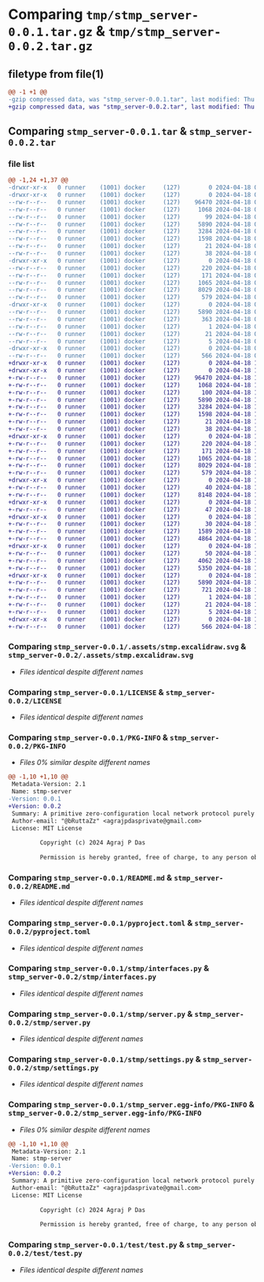 # Comparing `tmp/stmp_server-0.0.1.tar.gz` & `tmp/stmp_server-0.0.2.tar.gz`

## filetype from file(1)

```diff
@@ -1 +1 @@
-gzip compressed data, was "stmp_server-0.0.1.tar", last modified: Thu Apr 18 09:53:55 2024, max compression
+gzip compressed data, was "stmp_server-0.0.2.tar", last modified: Thu Apr 18 16:34:32 2024, max compression
```

## Comparing `stmp_server-0.0.1.tar` & `stmp_server-0.0.2.tar`

### file list

```diff
@@ -1,24 +1,37 @@
-drwxr-xr-x   0 runner    (1001) docker     (127)        0 2024-04-18 09:53:55.637170 stmp_server-0.0.1/
-drwxr-xr-x   0 runner    (1001) docker     (127)        0 2024-04-18 09:53:55.637170 stmp_server-0.0.1/.assets/
--rw-r--r--   0 runner    (1001) docker     (127)    96470 2024-04-18 09:53:41.000000 stmp_server-0.0.1/.assets/stmp.excalidraw.svg
--rw-r--r--   0 runner    (1001) docker     (127)     1068 2024-04-18 09:53:41.000000 stmp_server-0.0.1/LICENSE
--rw-r--r--   0 runner    (1001) docker     (127)       99 2024-04-18 09:53:41.000000 stmp_server-0.0.1/MANIFEST.in
--rw-r--r--   0 runner    (1001) docker     (127)     5890 2024-04-18 09:53:55.637170 stmp_server-0.0.1/PKG-INFO
--rw-r--r--   0 runner    (1001) docker     (127)     3284 2024-04-18 09:53:41.000000 stmp_server-0.0.1/README.md
--rw-r--r--   0 runner    (1001) docker     (127)     1598 2024-04-18 09:53:41.000000 stmp_server-0.0.1/pyproject.toml
--rw-r--r--   0 runner    (1001) docker     (127)       21 2024-04-18 09:53:41.000000 stmp_server-0.0.1/requirements.txt
--rw-r--r--   0 runner    (1001) docker     (127)       38 2024-04-18 09:53:55.637170 stmp_server-0.0.1/setup.cfg
-drwxr-xr-x   0 runner    (1001) docker     (127)        0 2024-04-18 09:53:55.637170 stmp_server-0.0.1/stmp/
--rw-r--r--   0 runner    (1001) docker     (127)      220 2024-04-18 09:53:41.000000 stmp_server-0.0.1/stmp/__init__.py
--rw-r--r--   0 runner    (1001) docker     (127)      171 2024-04-18 09:53:41.000000 stmp_server-0.0.1/stmp/exceptions.py
--rw-r--r--   0 runner    (1001) docker     (127)     1065 2024-04-18 09:53:41.000000 stmp_server-0.0.1/stmp/interfaces.py
--rw-r--r--   0 runner    (1001) docker     (127)     8029 2024-04-18 09:53:41.000000 stmp_server-0.0.1/stmp/server.py
--rw-r--r--   0 runner    (1001) docker     (127)      579 2024-04-18 09:53:41.000000 stmp_server-0.0.1/stmp/settings.py
-drwxr-xr-x   0 runner    (1001) docker     (127)        0 2024-04-18 09:53:55.637170 stmp_server-0.0.1/stmp_server.egg-info/
--rw-r--r--   0 runner    (1001) docker     (127)     5890 2024-04-18 09:53:55.000000 stmp_server-0.0.1/stmp_server.egg-info/PKG-INFO
--rw-r--r--   0 runner    (1001) docker     (127)      363 2024-04-18 09:53:55.000000 stmp_server-0.0.1/stmp_server.egg-info/SOURCES.txt
--rw-r--r--   0 runner    (1001) docker     (127)        1 2024-04-18 09:53:55.000000 stmp_server-0.0.1/stmp_server.egg-info/dependency_links.txt
--rw-r--r--   0 runner    (1001) docker     (127)       21 2024-04-18 09:53:55.000000 stmp_server-0.0.1/stmp_server.egg-info/requires.txt
--rw-r--r--   0 runner    (1001) docker     (127)        5 2024-04-18 09:53:55.000000 stmp_server-0.0.1/stmp_server.egg-info/top_level.txt
-drwxr-xr-x   0 runner    (1001) docker     (127)        0 2024-04-18 09:53:55.637170 stmp_server-0.0.1/test/
--rw-r--r--   0 runner    (1001) docker     (127)      566 2024-04-18 09:53:41.000000 stmp_server-0.0.1/test/test.py
+drwxr-xr-x   0 runner    (1001) docker     (127)        0 2024-04-18 16:34:32.128820 stmp_server-0.0.2/
+drwxr-xr-x   0 runner    (1001) docker     (127)        0 2024-04-18 16:34:32.124820 stmp_server-0.0.2/.assets/
+-rw-r--r--   0 runner    (1001) docker     (127)    96470 2024-04-18 16:34:19.000000 stmp_server-0.0.2/.assets/stmp.excalidraw.svg
+-rw-r--r--   0 runner    (1001) docker     (127)     1068 2024-04-18 16:34:19.000000 stmp_server-0.0.2/LICENSE
+-rw-r--r--   0 runner    (1001) docker     (127)      100 2024-04-18 16:34:19.000000 stmp_server-0.0.2/MANIFEST.in
+-rw-r--r--   0 runner    (1001) docker     (127)     5890 2024-04-18 16:34:32.128820 stmp_server-0.0.2/PKG-INFO
+-rw-r--r--   0 runner    (1001) docker     (127)     3284 2024-04-18 16:34:19.000000 stmp_server-0.0.2/README.md
+-rw-r--r--   0 runner    (1001) docker     (127)     1598 2024-04-18 16:34:19.000000 stmp_server-0.0.2/pyproject.toml
+-rw-r--r--   0 runner    (1001) docker     (127)       21 2024-04-18 16:34:19.000000 stmp_server-0.0.2/requirements.txt
+-rw-r--r--   0 runner    (1001) docker     (127)       38 2024-04-18 16:34:32.128820 stmp_server-0.0.2/setup.cfg
+drwxr-xr-x   0 runner    (1001) docker     (127)        0 2024-04-18 16:34:32.128820 stmp_server-0.0.2/stmp/
+-rw-r--r--   0 runner    (1001) docker     (127)      220 2024-04-18 16:34:19.000000 stmp_server-0.0.2/stmp/__init__.py
+-rw-r--r--   0 runner    (1001) docker     (127)      171 2024-04-18 16:34:19.000000 stmp_server-0.0.2/stmp/exceptions.py
+-rw-r--r--   0 runner    (1001) docker     (127)     1065 2024-04-18 16:34:19.000000 stmp_server-0.0.2/stmp/interfaces.py
+-rw-r--r--   0 runner    (1001) docker     (127)     8029 2024-04-18 16:34:19.000000 stmp_server-0.0.2/stmp/server.py
+-rw-r--r--   0 runner    (1001) docker     (127)      579 2024-04-18 16:34:19.000000 stmp_server-0.0.2/stmp/settings.py
+drwxr-xr-x   0 runner    (1001) docker     (127)        0 2024-04-18 16:34:32.128820 stmp_server-0.0.2/stmp/stmp_server/
+-rw-r--r--   0 runner    (1001) docker     (127)       40 2024-04-18 16:34:19.000000 stmp_server-0.0.2/stmp/stmp_server/__init__.py
+-rw-r--r--   0 runner    (1001) docker     (127)     8148 2024-04-18 16:34:19.000000 stmp_server-0.0.2/stmp/stmp_server/stmp_server.py
+drwxr-xr-x   0 runner    (1001) docker     (127)        0 2024-04-18 16:34:32.128820 stmp_server-0.0.2/stmp/stmp_server/transilation/
+-rw-r--r--   0 runner    (1001) docker     (127)       47 2024-04-18 16:34:19.000000 stmp_server-0.0.2/stmp/stmp_server/transilation/__init__.py
+drwxr-xr-x   0 runner    (1001) docker     (127)        0 2024-04-18 16:34:32.128820 stmp_server-0.0.2/stmp/stmp_server/transilation/enc/
+-rw-r--r--   0 runner    (1001) docker     (127)       30 2024-04-18 16:34:19.000000 stmp_server-0.0.2/stmp/stmp_server/transilation/enc/__init__.py
+-rw-r--r--   0 runner    (1001) docker     (127)     1589 2024-04-18 16:34:19.000000 stmp_server-0.0.2/stmp/stmp_server/transilation/enc/crypt.py
+-rw-r--r--   0 runner    (1001) docker     (127)     4864 2024-04-18 16:34:19.000000 stmp_server-0.0.2/stmp/stmp_server/transilation/transilation.py
+drwxr-xr-x   0 runner    (1001) docker     (127)        0 2024-04-18 16:34:32.128820 stmp_server-0.0.2/stmp/stmp_server/transport/
+-rw-r--r--   0 runner    (1001) docker     (127)       50 2024-04-18 16:34:19.000000 stmp_server-0.0.2/stmp/stmp_server/transport/__init__.py
+-rw-r--r--   0 runner    (1001) docker     (127)     4062 2024-04-18 16:34:19.000000 stmp_server-0.0.2/stmp/stmp_server/transport/interfaces.py
+-rw-r--r--   0 runner    (1001) docker     (127)     5350 2024-04-18 16:34:19.000000 stmp_server-0.0.2/stmp/stmp_server/transport/transport.py
+drwxr-xr-x   0 runner    (1001) docker     (127)        0 2024-04-18 16:34:32.128820 stmp_server-0.0.2/stmp_server.egg-info/
+-rw-r--r--   0 runner    (1001) docker     (127)     5890 2024-04-18 16:34:32.000000 stmp_server-0.0.2/stmp_server.egg-info/PKG-INFO
+-rw-r--r--   0 runner    (1001) docker     (127)      721 2024-04-18 16:34:32.000000 stmp_server-0.0.2/stmp_server.egg-info/SOURCES.txt
+-rw-r--r--   0 runner    (1001) docker     (127)        1 2024-04-18 16:34:32.000000 stmp_server-0.0.2/stmp_server.egg-info/dependency_links.txt
+-rw-r--r--   0 runner    (1001) docker     (127)       21 2024-04-18 16:34:32.000000 stmp_server-0.0.2/stmp_server.egg-info/requires.txt
+-rw-r--r--   0 runner    (1001) docker     (127)        5 2024-04-18 16:34:32.000000 stmp_server-0.0.2/stmp_server.egg-info/top_level.txt
+drwxr-xr-x   0 runner    (1001) docker     (127)        0 2024-04-18 16:34:32.128820 stmp_server-0.0.2/test/
+-rw-r--r--   0 runner    (1001) docker     (127)      566 2024-04-18 16:34:19.000000 stmp_server-0.0.2/test/test.py
```

### Comparing `stmp_server-0.0.1/.assets/stmp.excalidraw.svg` & `stmp_server-0.0.2/.assets/stmp.excalidraw.svg`

 * *Files identical despite different names*

### Comparing `stmp_server-0.0.1/LICENSE` & `stmp_server-0.0.2/LICENSE`

 * *Files identical despite different names*

### Comparing `stmp_server-0.0.1/PKG-INFO` & `stmp_server-0.0.2/PKG-INFO`

 * *Files 0% similar despite different names*

```diff
@@ -1,10 +1,10 @@
 Metadata-Version: 2.1
 Name: stmp-server
-Version: 0.0.1
+Version: 0.0.2
 Summary: A primitive zero-configuration local network protocol purely written in python, originally intended for tinkering with your office mates over LAN!
 Author-email: "@bRuttaZz" <agrajpdasprivate@gmail.com>
 License: MIT License
         
         Copyright (c) 2024 Agraj P Das
         
         Permission is hereby granted, free of charge, to any person obtaining a copy
```

### Comparing `stmp_server-0.0.1/README.md` & `stmp_server-0.0.2/README.md`

 * *Files identical despite different names*

### Comparing `stmp_server-0.0.1/pyproject.toml` & `stmp_server-0.0.2/pyproject.toml`

 * *Files identical despite different names*

### Comparing `stmp_server-0.0.1/stmp/interfaces.py` & `stmp_server-0.0.2/stmp/interfaces.py`

 * *Files identical despite different names*

### Comparing `stmp_server-0.0.1/stmp/server.py` & `stmp_server-0.0.2/stmp/server.py`

 * *Files identical despite different names*

### Comparing `stmp_server-0.0.1/stmp/settings.py` & `stmp_server-0.0.2/stmp/settings.py`

 * *Files identical despite different names*

### Comparing `stmp_server-0.0.1/stmp_server.egg-info/PKG-INFO` & `stmp_server-0.0.2/stmp_server.egg-info/PKG-INFO`

 * *Files 0% similar despite different names*

```diff
@@ -1,10 +1,10 @@
 Metadata-Version: 2.1
 Name: stmp-server
-Version: 0.0.1
+Version: 0.0.2
 Summary: A primitive zero-configuration local network protocol purely written in python, originally intended for tinkering with your office mates over LAN!
 Author-email: "@bRuttaZz" <agrajpdasprivate@gmail.com>
 License: MIT License
         
         Copyright (c) 2024 Agraj P Das
         
         Permission is hereby granted, free of charge, to any person obtaining a copy
```

### Comparing `stmp_server-0.0.1/test/test.py` & `stmp_server-0.0.2/test/test.py`

 * *Files identical despite different names*

